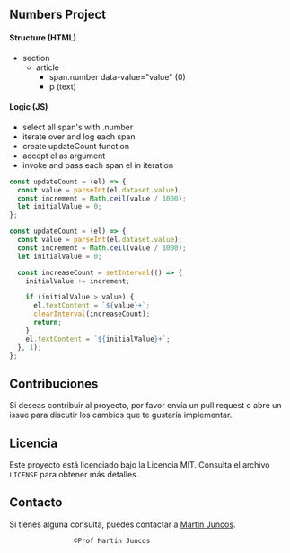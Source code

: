 ## Numbers Project

#### Structure (HTML)

- section
  - article
    - span.number data-value="value" (0)
    - p (text)

#### Logic (JS)

- select all span's with .number
- iterate over and log each span
- create updateCount function
- accept el as argument
- invoke and pass each span el in iteration

```js
const updateCount = (el) => {
  const value = parseInt(el.dataset.value);
  const increment = Math.ceil(value / 1000);
  let initialValue = 0;
};
```

```js
const updateCount = (el) => {
  const value = parseInt(el.dataset.value);
  const increment = Math.ceil(value / 1000);
  let initialValue = 0;

  const increaseCount = setInterval(() => {
    initialValue += increment;

    if (initialValue > value) {
      el.textContent = `${value}+`;
      clearInterval(increaseCount);
      return;
    }
    el.textContent = `${initialValue}+`;
  }, 1);
};
```

## Contribuciones

Si deseas contribuir al proyecto, por favor envía un pull request o abre un issue para discutir los cambios que te gustaría implementar.

## Licencia

Este proyecto está licenciado bajo la Licencia MIT. Consulta el archivo `LICENSE` para obtener más detalles.

## Contacto

Si tienes alguna consulta, puedes contactar a [Martin Juncos](mailto:prof.mcjuncos@gmail.com).

                    ©Prof Martin Juncos
